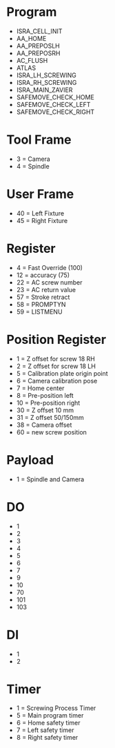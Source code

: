 # Program

- ISRA_CELL_INIT
- AA_HOME
- AA_PREPOSLH
- AA_PREPOSRH
- AC_FLUSH
- ATLAS
- ISRA_LH_SCREWING
- ISRA_RH_SCREWING
- ISRA_MAIN_ZAVIER
- SAFEMOVE_CHECK_HOME
- SAFEMOVE_CHECK_LEFT
- SAFEMOVE_CHECK_RIGHT

# Tool Frame

- 3 = Camera
- 4 = Spindle

# User Frame

- 40 = Left Fixture
- 45 = Right Fixture

# Register

- 4 = Fast Override (100)
- 12 = accuracy (75)
- 22 = AC screw number
- 23 = AC return value
- 57 = Stroke retract
- 58 = PROMPTYN
- 59 = LISTMENU

# Position Register

- 1 = Z offset for screw 18 RH
- 2 = Z offset for screw 18 LH
- 5 = Calibration plate origin point
- 6 = Camera calibration pose
- 7 = Home center
- 8 = Pre-position left
- 10 = Pre-position right
- 30 = Z offset 10 mm
- 31 = Z offset 50/150mm
- 38 = Camera offset
- 60 = new screw position

# Payload
- 1 = Spindle and Camera

# DO

- 1
- 2
- 3
- 4
- 5
- 6
- 7
- 9
- 10
- 70
- 101
- 103

# DI

- 1
- 2

# Timer
- 1 = Screwing Process Timer
- 5 = Main program timer
- 6 = Home safety timer
- 7 = Left safety timer
- 8 = Right safety timer
